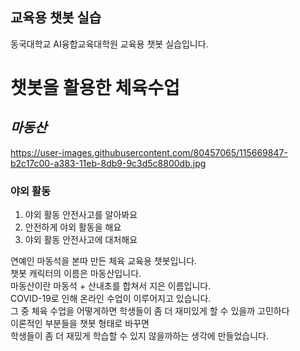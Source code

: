 ## 교육용 챗봇 실습

동국대학교 AI융합교육대학원 교육용 챗봇 실습입니다.

# **챗봇**을 활용한 체육수업

## *마동산*
https://user-images.githubusercontent.com/80457065/115669847-b2c17c00-a383-11eb-8db9-9c3d5c8800db.jpg

### 야외 활동

1. 야외 활동 안전사고를 알아봐요
2. 안전하게 야외 활동을 해요
3. 야외 활동 안전사고에 대처해요

연예인 마동석을 본따 만든 체육 교육용 챗봇입니다.  
챗봇 캐릭터의 이름은 마동산입니다.  
마동산이란 마동석 + 산내초를 합쳐서 지은 이름입니다.  
COVID-19로 인해 온라인 수업이 이루어지고 있습니다.  
그 중 체육 수업을 어떻게하면 학생들이 좀 더 재미있게 할 수 있을까 고민하다  
이론적인 부분들을 챗봇 형태로 바꾸면  
학생들이 좀 더 재밌게 학습할 수 있지 않을까하는 생각에 만들었습니다.  
